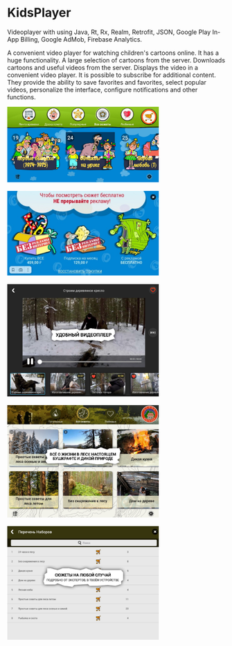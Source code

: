 # KidsPlayer
Videoplayer with using Java, Rt, Rx, Realm, Retrofit, JSON, Google Play In-App Billing, Google AdMob, Firebase Analytics. 

A convenient video player for watching children's cartoons online. It has a huge functionality. A large selection of cartoons from the server. Downloads cartoons and useful videos from the server. Displays the video in a convenient video player. It is possible to subscribe for additional content. They provide the ability to save favorites and favorites, select popular videos, personalize the interface, configure notifications and other functions.

<p align="left">
  <img src="1.png" width="350"/><br><br>
  <img src="2.png" width="350"/><br><br>
  <img src="3.png" width="350"/><br><br>
  <img src="4.png" width="350"/><br><br>
  <img src="5.png" width="350"/>
</p>
